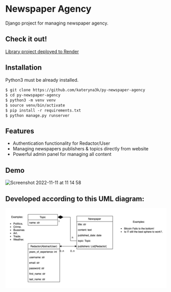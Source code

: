 # Newspaper Agency
Django project for managing newspaper agency.

## Check it out!

[Library project deployed to Render](LINK_HERE)


## Installation

Python3 must be already installed.

```shell
$ git clone https://github.com/kateryna3k/py-newspaper-agency
$ cd py-newspaper-agency
$ python3 -m venv venv
$ source venv/bin/activate
$ pip install -r requirements.txt
$ python manage.py runserver
```

## Features

* Authentication functionality for Redactor/User
* Managing newspapers publishers & topics directly from website
* Powerful admin panel for managing all content


## Demo
<img width="1440" alt="Screenshot 2022-11-11 at 11 14 58" src="https://user-images.githubusercontent.com/111740601/201469957-0316eb98-68a8-45d2-96e5-48cfd127c1cb.png">


## Developed according to this UML diagram:
![img.png](img.png)
